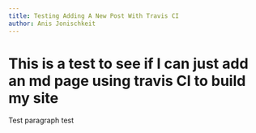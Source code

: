 ```yaml
---
title: Testing Adding A New Post With Travis CI
author: Anis Jonischkeit
---
```


# This is a test to see if I can just add an md page using travis CI to build my site

Test paragraph test
